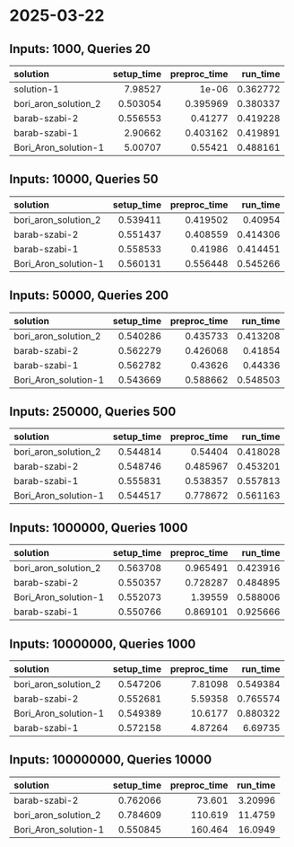 # 2025-03-22

## Inputs: 1000, Queries 20

| solution             |   setup_time |   preproc_time |   run_time |
|:---------------------|-------------:|---------------:|-----------:|
| solution-1           |     7.98527  |       1e-06    |   0.362772 |
| bori_aron_solution_2 |     0.503054 |       0.395969 |   0.380337 |
| barab-szabi-2        |     0.556553 |       0.41277  |   0.419228 |
| barab-szabi-1        |     2.90662  |       0.403162 |   0.419891 |
| Bori_Aron_solution-1 |     5.00707  |       0.55421  |   0.488161 |

## Inputs: 10000, Queries 50

| solution             |   setup_time |   preproc_time |   run_time |
|:---------------------|-------------:|---------------:|-----------:|
| bori_aron_solution_2 |     0.539411 |       0.419502 |   0.40954  |
| barab-szabi-2        |     0.551437 |       0.408559 |   0.414306 |
| barab-szabi-1        |     0.558533 |       0.41986  |   0.414451 |
| Bori_Aron_solution-1 |     0.560131 |       0.556448 |   0.545266 |

## Inputs: 50000, Queries 200

| solution             |   setup_time |   preproc_time |   run_time |
|:---------------------|-------------:|---------------:|-----------:|
| bori_aron_solution_2 |     0.540286 |       0.435733 |   0.413208 |
| barab-szabi-2        |     0.562279 |       0.426068 |   0.41854  |
| barab-szabi-1        |     0.562782 |       0.43626  |   0.44336  |
| Bori_Aron_solution-1 |     0.543669 |       0.588662 |   0.548503 |

## Inputs: 250000, Queries 500

| solution             |   setup_time |   preproc_time |   run_time |
|:---------------------|-------------:|---------------:|-----------:|
| bori_aron_solution_2 |     0.544814 |       0.54404  |   0.418028 |
| barab-szabi-2        |     0.548746 |       0.485967 |   0.453201 |
| barab-szabi-1        |     0.555831 |       0.538357 |   0.557813 |
| Bori_Aron_solution-1 |     0.544517 |       0.778672 |   0.561163 |

## Inputs: 1000000, Queries 1000

| solution             |   setup_time |   preproc_time |   run_time |
|:---------------------|-------------:|---------------:|-----------:|
| bori_aron_solution_2 |     0.563708 |       0.965491 |   0.423916 |
| barab-szabi-2        |     0.550357 |       0.728287 |   0.484895 |
| Bori_Aron_solution-1 |     0.552073 |       1.39559  |   0.588006 |
| barab-szabi-1        |     0.550766 |       0.869101 |   0.925666 |

## Inputs: 10000000, Queries 1000

| solution             |   setup_time |   preproc_time |   run_time |
|:---------------------|-------------:|---------------:|-----------:|
| bori_aron_solution_2 |     0.547206 |        7.81098 |   0.549384 |
| barab-szabi-2        |     0.552681 |        5.59358 |   0.765574 |
| Bori_Aron_solution-1 |     0.549389 |       10.6177  |   0.880322 |
| barab-szabi-1        |     0.572158 |        4.87264 |   6.69735  |

## Inputs: 100000000, Queries 10000

| solution             |   setup_time |   preproc_time |   run_time |
|:---------------------|-------------:|---------------:|-----------:|
| barab-szabi-2        |     0.762066 |         73.601 |    3.20996 |
| bori_aron_solution_2 |     0.784609 |        110.619 |   11.4759  |
| Bori_Aron_solution-1 |     0.550845 |        160.464 |   16.0949  |